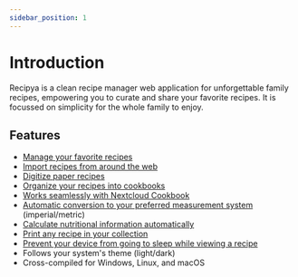 ```yaml
---
sidebar_position: 1
---
```


# Introduction

Recipya is a clean recipe manager web application for unforgettable family recipes, empowering you to curate and 
share your favorite recipes. It is focussed on simplicity for the whole family to enjoy.

## Features

- [Manage your favorite recipes](/docs/category/recipes)
- [Import recipes from around the web](/docs/features/recipes/add#website)
- [Digitize paper recipes](/docs/features/recipes/add#scan)
- [Organize your recipes into cookbooks](/docs/category/cookbooks)
- [Works seamlessly with Nextcloud Cookbook](/docs/features/integrations)
- [Automatic conversion to your preferred measurement system](/docs/features/measurement-systems) (imperial/metric)
- [Calculate nutritional information automatically](/docs/features/nutrition-facts)
- [Print any recipe in your collection](/docs/features/recipes/print)
- [Prevent your device from going to sleep while viewing a recipe](/docs/features/recipes/wakelock)
- Follows your system's theme (light/dark)
- Cross-compiled for Windows, Linux, and macOS
